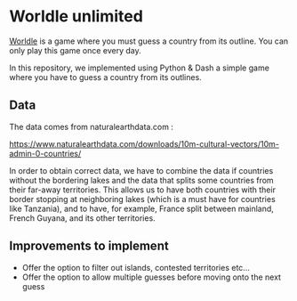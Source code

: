 # Worldle unlimited

[Worldle](https://worldle.teuteuf.fr/) is a game where you must guess a country from its outline. You can only play this game once every day.

In this repository, we implemented using Python & Dash a simple game where you have to guess a country from its outlines.

## Data

The data comes from naturalearthdata.com : 

https://www.naturalearthdata.com/downloads/10m-cultural-vectors/10m-admin-0-countries/

In order to obtain correct data, we have to combine the data if countries without the bordering lakes and the data that splits some countries from their far-away territories. This allows us to have both countries with their border stopping at neighboring lakes (which is a must have for countries like Tanzania), and to have, for example, France split between mainland, French Guyana, and its other territories.

## Improvements to implement

- Offer the option to filter out islands, contested territories etc...
- Offer the option to allow multiple guesses before moving onto the next guess